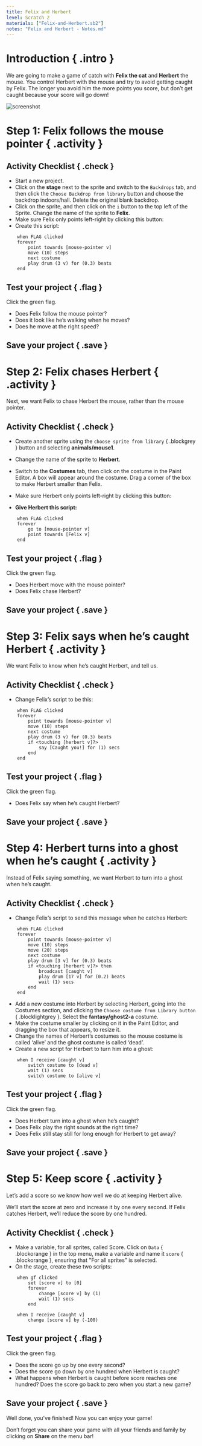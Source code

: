 ```yaml
---
title: Felix and Herbert
level: Scratch 2
materials: ["Felix-and-Herbert.sb2"]
notes: "Felix and Herbert - Notes.md"
---
```


# Introduction { .intro }

We are going to make a game of catch with __Felix the cat__ and __Herbert__ the mouse. You control Herbert with the mouse and try to avoid getting caught by Felix. The longer you avoid him the more points you score, but don’t get caught because your score will go down!

![screenshot](felixherbert_screenshot.png)

# Step 1: Felix follows the mouse pointer { .activity }

## Activity Checklist { .check }

+ Start a new project.
+ Click on the **stage** next to the sprite and switch to the `Backdrops` tab, and then click the `Choose Backdrop from library` button and choose the backdrop indoors/hall. Delete the original blank backdrop.
+ Click on the sprite, and then click on the `i` button to the top left of the Sprite. Change the name of the sprite to **Felix**.
+ Make sure Felix only points left-right by clicking this button: <img alt="" class="inline" src="flip_arrows.png">
+ Create this script:
```blocks
    when FLAG clicked
    forever
        point towards [mouse-pointer v]
        move (10) steps
        next costume
        play drum (3 v) for (0.3) beats
    end
```

## Test your project { .flag }

Click the green flag.

+ Does Felix follow the mouse pointer?
+ Does it look like he’s walking when he moves?
+ Does he move at the right speed?

## Save your project { .save }


# Step 2: Felix chases Herbert { .activity }

Next, we want Felix to chase Herbert the mouse, rather than the mouse pointer.

## Activity Checklist { .check }

+ Create another sprite using the `choose sprite from library` { .blockgrey } button and selecting **animals/mouse1**.
+ Change the name of the sprite to **Herbert**.
+ Switch to the __Costumes__ tab, then click on the costume in the Paint Editor. A box will appear around the costume. Drag a corner of the box to make Herbert smaller than Felix.
+ Make sure Herbert only points left-right by clicking this button: <img alt="" class="inline" src="flip_arrows.png">

+ **Give Herbert this script:**
```blocks
    when FLAG clicked
    forever
        go to [mouse-pointer v]
        point towards [Felix v]
    end
```

## Test your project { .flag }

Click the green flag.

+ Does Herbert move with the mouse pointer?
+ Does Felix chase Herbert?

## Save your project { .save }

# Step 3: Felix says when he’s caught Herbert { .activity }

We want Felix to know when he’s caught Herbert, and tell us.

## Activity Checklist { .check }

+ Change Felix’s script to be this:
```blocks
    when FLAG clicked
    forever
        point towards [mouse-pointer v]
        move (10) steps
        next costume
        play drum (3 v) for (0.3) beats
        if <touching [herbert v]?>
            say [Caught you!] for (1) secs
        end
    end
```

## Test your project { .flag }

Click the green flag.

+ Does Felix say when he’s caught Herbert?

## Save your project { .save }

# Step 4: Herbert turns into a ghost when he’s caught { .activity }

Instead of Felix saying something, we want Herbert to turn into a ghost when he’s caught.

## Activity Checklist { .check }

+ Change Felix’s script to send this message when he catches Herbert:
```blocks
    when FLAG clicked
    forever
        point towards [mouse-pointer v]
        move (10) steps
        move (20) steps
        next costume
        play drum [3 v] for (0.3) beats
        if <touching [herbert v]?> then
            broadcast [caught v]
            play drum [17 v] for (0.2) beats
            wait (1) secs
        end
    end
```
+ Add a new costume into Herbert by selecting Herbert, going into the Costumes section, and clicking the `Choose costume from Library button ` { .blocklightgrey }. Select the **fantasy/ghost2-a** costume.
+ Make the costume smaller by clicking on it in the Paint Editor, and dragging the box that appears, to resize it.
+ Change the names of Herbert’s costumes so the mouse costume is called ‘alive’ and the ghost costume is called ‘dead’.
+ Create a new script for Herbert to turn him into a ghost:
```blocks
    when I receive [caught v]
        switch costume to [dead v]
        wait (1) secs
        switch costume to [alive v]
```

## Test your project { .flag }

Click the green flag.

+ Does Herbert turn into a ghost when he’s caught?
+ Does Felix play the right sounds at the right time?
+ Does Felix still stay still for long enough for Herbert to get away?

## Save your project { .save }

# Step 5:  Keep score { .activity }

Let’s add a score so we know how well we do at keeping Herbert alive.

We’ll start the score at zero and increase it by one every second. If Felix catches Herbert, we’ll reduce the score by one hundred.

## Activity Checklist { .check }

+ Make a variable, for all sprites, called Score. Click on `Data` { .blockorange } in the top menu, make a variable and name it `score` { .blockorange }, ensuring that "For all sprites" is selected.
+ On the stage, create these two scripts:
```blocks
    when gf clicked
        set [score v] to [0]
        forever
            change [score v] by (1)
            wait (1) secs
        end

    when I receive [caught v]
        change [score v] by (-100)
```

## Test your project { .flag }

Click the green flag.

+ Does the score go up by one every second?
+ Does the score go down by one hundred when Herbert is caught?
+ What happens when Herbert is caught before score reaches one hundred? Does the score go back to zero when you start a new game?

## Save your project { .save }

Well done, you’ve finished! Now you can enjoy your game!

Don’t forget you can share your game with all your friends and family by clicking on **Share** on the menu bar!
